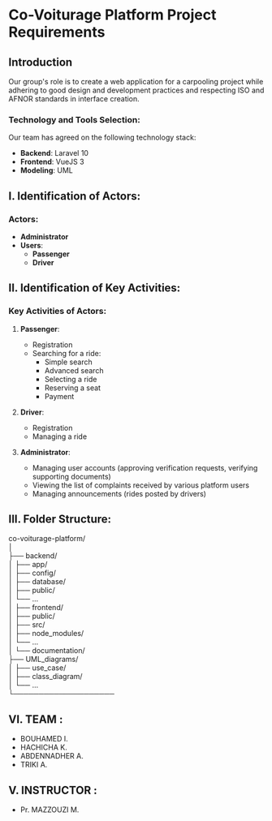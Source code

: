 # Co-Voiturage Platform Project Requirements

## Introduction
Our group's role is to create a web application for a carpooling project while adhering to good design and development practices and respecting ISO and AFNOR standards in interface creation.

### Technology and Tools Selection:
Our team has agreed on the following technology stack:
- **Backend**: Laravel 10
- **Frontend**: VueJS 3
- **Modeling**: UML

## I. Identification of Actors:

### Actors:
- **Administrator**
- **Users**: 
  - **Passenger**
  - **Driver**

## II. Identification of Key Activities:

### Key Activities of Actors:

1. **Passenger**:
   - Registration
   - Searching for a ride:
     - Simple search
     - Advanced search
     - Selecting a ride
     - Reserving a seat
     - Payment

2. **Driver**:
   - Registration
   - Managing a ride

3. **Administrator**:
   - Managing user accounts (approving verification requests, verifying supporting documents)
   - Viewing the list of complaints received by various platform users
   - Managing announcements (rides posted by drivers)

## III. Folder Structure:

co-voiturage-platform/<br>
│<br>
├── backend/<br>
│ ├── app/<br>
│ ├── config/<br>
│ ├── database/<br>
│ ├── public/<br>
│ └── ...<br>
│
├── frontend/<br>
│ ├── public/<br>
│ ├── src/<br>
│ ├── node_modules/<br>
│ └── ...<br>
│
└── documentation/<br>
├── UML_diagrams/<br>
│ ├── use_case/<br>
│ ├── class_diagram/<br>
│ └── ...<br>
└──────────────────── <br>

## VI. TEAM :
- BOUHAMED I.
- HACHICHA K.
- ABDENNADHER A.
- TRIKI A.

## V. INSTRUCTOR :
- Pr. MAZZOUZI M.

  
